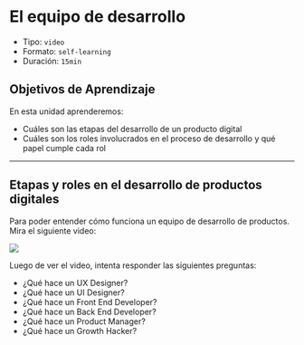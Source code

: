 # El equipo de desarrollo

- Tipo: `video`
- Formato: `self-learning`
- Duración: `15min`

## Objetivos de Aprendizaje

En esta unidad aprenderemos:

- Cuáles son las etapas del desarrollo de un producto digital
- Cuáles son los roles involucrados en el proceso de desarrollo y qué papel
  cumple cada rol

***

## Etapas y roles en el desarrollo de productos digitales

Para poder entender cómo funciona un equipo de desarrollo de productos. Mira el
siguiente video:

[![](https://lh5.googleusercontent.com/Nw1xRXhRhwllHgKL4m6xCFmPCubo7wgZ0bi7NSnRQk-FJm5AWPeJKbrF9yY3Uv8XJGbYcJhL6xDwBDkxYrf3fRjnp8__diJ8pJbnuTpD-KDTo4jXmu9QHkmjogOsOLfDpFN6AeIU9Hg)](https://youtu.be/ge4h5uJN6KI)

Luego de ver el video, intenta responder las siguientes preguntas:

- ¿Qué hace un UX Designer?
- ¿Qué hace un UI Designer?
- ¿Qué hace un Front End Developer?
- ¿Qué hace un Back End Developer?
- ¿Qué hace un Product Manager?
- ¿Qué hace un Growth Hacker?
